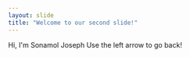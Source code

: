 ```yaml
---
layout: slide
title: "Welcome to our second slide!"
---
```

Hi, I'm Sonamol Joseph
Use the left arrow to go back!

